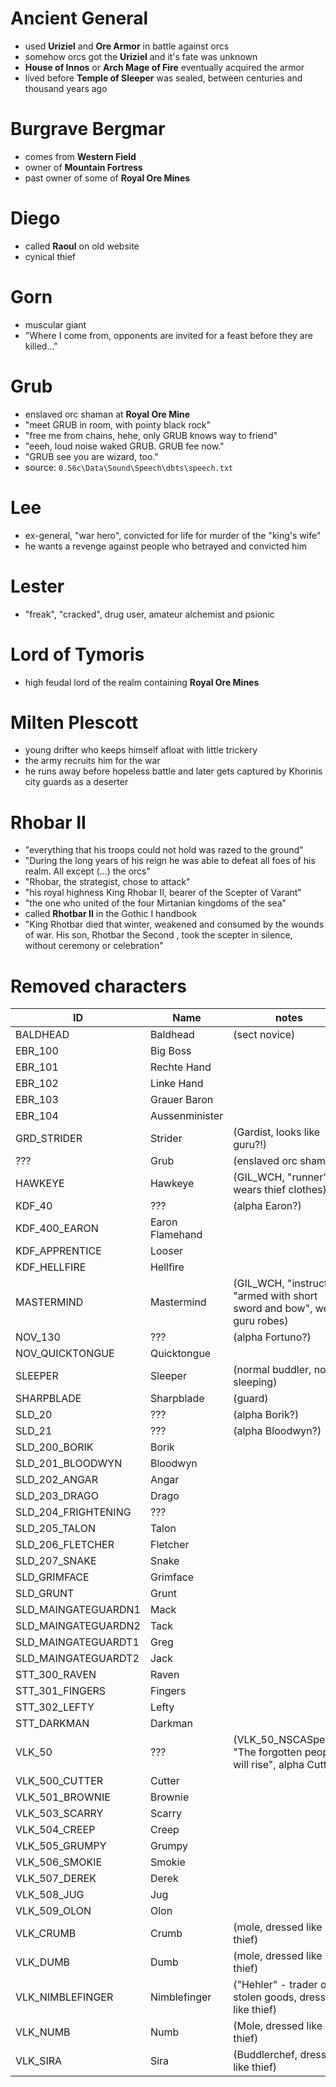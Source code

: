 # Ancient General
- used __Uriziel__ and __Ore Armor__ in battle against orcs
- somehow orcs got the __Uriziel__ and it's fate was unknown
- __House of Innos__ or __Arch Mage of Fire__ eventually acquired the armor
- lived before __Temple of Sleeper__ was sealed, between centuries and thousand years ago

# Burgrave Bergmar
- comes from __Western Field__
- owner of __Mountain Fortress__
- past owner of some of __Royal Ore Mines__

# Diego
- called __Raoul__ on old website
- cynical thief

# Gorn
- muscular giant
- "Where I come from, opponents are invited for a feast before they are killed…"

# Grub
- enslaved orc shaman at __Royal Ore Mine__
- "meet GRUB in room, with pointy black rock"
- "free me from chains, hehe, only GRUB knows way to friend"
- "eeeh, loud noise waked GRUB. GRUB fee now."
- "GRUB see you are wizard, too."
- source: `0.56c\Data\Sound\Speech\dbts\speech.txt`

# Lee
- ex-general, "war hero", convicted for life for murder of the "king's wife"
- he wants a revenge against people who betrayed and convicted him

# Lester
- "freak", "cracked", drug user, amateur alchemist and psionic

# Lord of Tymoris
- high feudal lord of the realm containing __Royal Ore Mines__

# Milten Plescott
- young drifter who keeps himself afloat with little trickery
- the army recruits him for the war
- he runs away before hopeless battle and later gets captured by Khorinis city guards as a deserter

# Rhobar II
- "everything that his troops could not hold was razed to the ground"
- "During the long years of his reign he was able to defeat all foes of his realm. All except (...) the orcs"
- "Rhobar, the strategist, chose to attack"
- "his royal highness King Rhobar II, bearer of the Scepter of Varant"
- "the one who united of the four Mirtanian kingdoms of the sea"
- called __Rhotbar II__ in the Gothic I handbook
- "King Rhotbar died that winter, weakened and consumed by the wounds of war. His son, Rhotbar the Second , took the scepter in silence, without ceremony or celebration"

# Removed characters
ID                  | Name            | notes
--------------------|-----------------|--------------------------
BALDHEAD            | Baldhead        | (sect novice)
EBR_100             | Big Boss        |
EBR_101             | Rechte Hand     |
EBR_102             | Linke Hand      |
EBR_103             | Grauer Baron    |
EBR_104             | Aussenminister  |
GRD_STRIDER         | Strider         | (Gardist, looks like guru?!)
???                 | Grub            | (enslaved orc shaman)
HAWKEYE             | Hawkeye         | (GIL_WCH, "runner", wears thief clothes)
KDF_40              | ???             | (alpha Earon?)
KDF_400_EARON       | Earon Flamehand |
KDF_APPRENTICE      | Looser          |
KDF_HELLFIRE        | Hellfire        |
MASTERMIND          | Mastermind      | (GIL_WCH, "instructor" "armed with short sword and bow", wears guru robes)
NOV_130             | ???             | (alpha Fortuno?)
NOV_QUICKTONGUE     | Quicktongue     |
SLEEPER             | Sleeper         | (normal buddler, not sleeping)
SHARPBLADE          | Sharpblade      | (guard)
SLD_20              | ???             | (alpha Borik?)
SLD_21              | ???             | (alpha Bloodwyn?)
SLD_200_BORIK       | Borik           | 
SLD_201_BLOODWYN    | Bloodwyn        |
SLD_202_ANGAR       | Angar           |
SLD_203_DRAGO       | Drago           |
SLD_204_FRIGHTENING | ???             |
SLD_205_TALON       | Talon           |
SLD_206_FLETCHER    | Fletcher        |
SLD_207_SNAKE       | Snake           |
SLD_GRIMFACE        | Grimface        |
SLD_GRUNT           | Grunt           |
SLD_MAINGATEGUARDN1 | Mack            |
SLD_MAINGATEGUARDN2 | Tack            |
SLD_MAINGATEGUARDT1 | Greg            |
SLD_MAINGATEGUARDT2 | Jack            |
STT_300_RAVEN       | Raven           |
STT_301_FINGERS     | Fingers         | 
STT_302_LEFTY       | Lefty           |
STT_DARKMAN         | Darkman         |
VLK_50              | ???             | (VLK_50_NSCASpeech: "The forgotten people will rise", alpha Cutter?)
VLK_500_CUTTER      | Cutter          |
VLK_501_BROWNIE     | Brownie         | 
VLK_503_SCARRY      | Scarry          |
VLK_504_CREEP       | Creep           |
VLK_505_GRUMPY      | Grumpy          |
VLK_506_SMOKIE      | Smokie          |
VLK_507_DEREK       | Derek           |
VLK_508_JUG         | Jug             |
VLK_509_OLON        | Olon            |
VLK_CRUMB           | Crumb           | (mole, dressed like thief)
VLK_DUMB            | Dumb            | (mole, dressed like thief)
VLK_NIMBLEFINGER    | Nimblefinger    | ("Hehler" - trader of stolen goods, dressed like thief)
VLK_NUMB            | Numb            | (Mole, dressed like thief)
VLK_SIRA            | Sira            | (Buddlerchef, dressed like thief)
